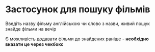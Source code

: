 # Застосунок для пошуку фільмів

Введіть назву фільму англійською чи слово з назви, живий пошук знайде фільми на вечір

Є можливість додавати фільми до знайдених раніше - **необхідно вказати це через чекбокс**